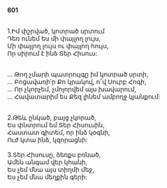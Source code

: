 **601**

\
1.Իմ փշրված, կոտրած սրտում\
Դեռ ունեմ ես մի փայլող լույս,\
Մի փայլող լույս ու փայլող հույս,\
Որ սիրում է ինձ Տեր Հիսուս:

\
 ... Թող չմարի պատրույգը իմ կոտրած սրտի,\
 ... Բոցավառի՛ր Քո կրակով, ո՜վ Սուրբ Հոգի,\
 ... Որ չկորչեմ, չմոլորվեմ այս խավարում,\
 ... Հավատարիմ ես Քեզ լինեմ ամբողջ կյանքում:

\
2.Թեև ընկած, բայց չկորած,\
Ես փնտրում եմ Տեր Հիսուսին,\
Հաստատ գիտեմ, որ ինձ կօգնի,\
Ուժ կտա ինձ, կզորացնի:\
\
3.Տեր Հիսուսը, ձեռքս բռնած,\
Ամեն անգամ վեր կհանի,\
Ես չեմ մնա այս տիղմի մեջ,\
Ես չեմ մնա մեղքին գերի:
